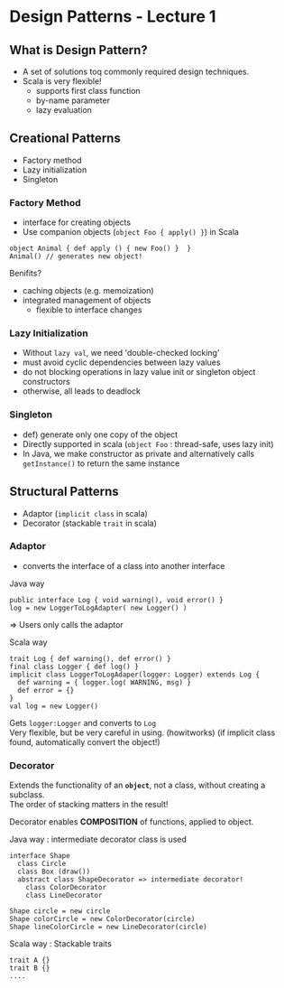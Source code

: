 # Design Patterns - Lecture 1

## What is Design Pattern?
- A set of solutions toq commonly required design techniques.
- Scala is very flexible!
  - supports first class function
  - by-name parameter
  - lazy evaluation

## Creational Patterns
- Factory method
- Lazy initialization
- Singleton

### Factory Method
- interface for creating objects
- Use companion objects (`object Foo { apply() }`) in Scala
```
object Animal { def apply () { new Foo() }  }
Animal() // generates new object!
```
Benifits?
- caching objects (e.g. memoization)
- integrated management of objects
  - flexible to interface changes
  
### Lazy Initialization
- Without `lazy val`, we need 'double-checked locking'
- must avoid cyclic dependencies between lazy values
- do not blocking operations in lazy value init or singleton object constructors
- otherwise, all leads to deadlock

### Singleton
- def) generate only one copy of the object
- Directly supported in scala (`object Foo` : thread-safe, uses lazy init)
- In Java, we make constructor as private and alternatively calls `getInstance()` to return the same instance

## Structural Patterns
- Adaptor (`implicit class` in scala)
- Decorator (stackable `trait` in scala)

### Adaptor
- converts the interface of a class into another interface

Java way
```
public interface Log { void warning(), void error() }
log = new LoggerToLogAdapter( new Logger() )
```
=> Users only calls the adaptor

Scala way
```
trait Log { def warning(), def error() }
final class Logger { def log() }
implicit class LoggerToLogAdaper(logger: Logger) extends Log {
  def warning = { logger.log( WARNING, msg) }
  def error = {}
}
val log = new Logger()
```
Gets `logger:Logger` and converts to `Log`  
Very flexible, but be very careful in using. (howitworks) (if implicit class found, automatically convert the object!)

### Decorator
Extends the functionality of an **`object`**, not a class, without creating a subclass.  
The order of stacking matters in the result!

Decorator enables **COMPOSITION** of functions, applied to object.

Java way : intermediate decorator class is used
```
interface Shape
  class Circle
  class Box (draw())
  abstract class ShapeDecorator => intermediate decorator!
    class ColorDecorator
    class LineDecorator
```
```
Shape circle = new circle
Shape colorCircle = new ColorDecorator(circle)
Shape lineColorCircle = new LineDecorator(circle)
```

Scala way : Stackable traits
```
trait A {}
trait B {}
....
```


